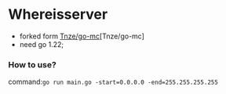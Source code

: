 # Whereisserver

- forked form [Tnze/go-mc](https://github.com/Tnze/go-mc)[Tnze/go-mc]
- need go 1.22;

### How to use?

command:`go run main.go -start=0.0.0.0 -end=255.255.255.255`
